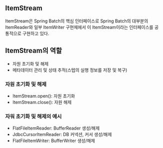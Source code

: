 ## ItemStream

ItemStream은 Spring Batch의 핵심 인터페이스로 Spring Batch의 대부분의 ItemReader와 일부 ItemWriter 구현체에서 이 ItemStream이라는 인터페이스를 공통적으로 구현하고 있다.

## ItemStream의 역할

- 자원 초기화 및 해제
- 메타데이터 관리 및 상태 추적(스텝의 실행 정보를 저장 및 복구)

### 자원 초기화 및 해제

- ItemStream.open(): 자원 초기화
- ItemStream.close(): 자원 해제

### 자워 초기화 및 해제의 예시

- FlatFileItemReader: BufferReader 생성/해제
- JdbcCursorItemReader: DB 커넥션, 커서 생성/해제
- FlatFileItemWriter: BufferWriter 생성/해제
